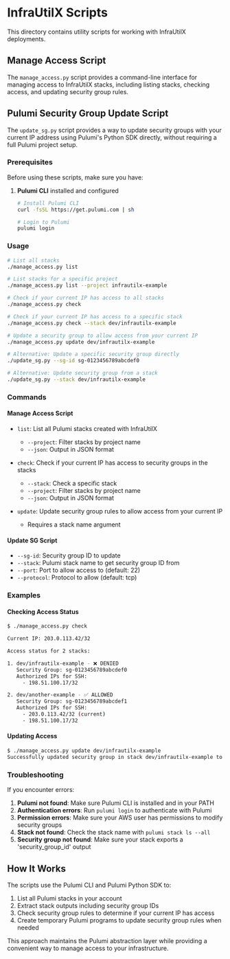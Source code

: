 # InfraUtilX Scripts

This directory contains utility scripts for working with InfraUtilX deployments.

## Manage Access Script

The `manage_access.py` script provides a command-line interface for managing access to InfraUtilX stacks, including listing stacks, checking access, and updating security group rules.

## Pulumi Security Group Update Script

The `update_sg.py` script provides a way to update security groups with your current IP address using Pulumi's Python SDK directly, without requiring a full Pulumi project setup.

### Prerequisites

Before using these scripts, make sure you have:

1. **Pulumi CLI** installed and configured
   ```bash
   # Install Pulumi CLI
   curl -fsSL https://get.pulumi.com | sh
   
   # Login to Pulumi
   pulumi login
   ```

### Usage

```bash
# List all stacks
./manage_access.py list

# List stacks for a specific project
./manage_access.py list --project infrautilx-example

# Check if your current IP has access to all stacks
./manage_access.py check

# Check if your current IP has access to a specific stack
./manage_access.py check --stack dev/infrautilx-example

# Update a security group to allow access from your current IP
./manage_access.py update dev/infrautilx-example

# Alternative: Update a specific security group directly
./update_sg.py --sg-id sg-0123456789abcdef0

# Alternative: Update security group from a stack
./update_sg.py --stack dev/infrautilx-example
```

### Commands

#### Manage Access Script

- `list`: List all Pulumi stacks created with InfraUtilX
  - `--project`: Filter stacks by project name
  - `--json`: Output in JSON format

- `check`: Check if your current IP has access to security groups in the stacks
  - `--stack`: Check a specific stack
  - `--project`: Filter stacks by project name
  - `--json`: Output in JSON format

- `update`: Update security group rules to allow access from your current IP
  - Requires a stack name argument

#### Update SG Script

- `--sg-id`: Security group ID to update
- `--stack`: Pulumi stack name to get security group ID from
- `--port`: Port to allow access to (default: 22)
- `--protocol`: Protocol to allow (default: tcp)

### Examples

#### Checking Access Status

```bash
$ ./manage_access.py check

Current IP: 203.0.113.42/32

Access status for 2 stacks:

1. dev/infrautilx-example - ❌ DENIED
   Security Group: sg-0123456789abcdef0
   Authorized IPs for SSH:
     - 198.51.100.17/32

2. dev/another-example - ✅ ALLOWED
   Security Group: sg-0123456789abcdef1
   Authorized IPs for SSH:
     - 203.0.113.42/32 (current)
     - 198.51.100.17/32
```

#### Updating Access

```bash
$ ./manage_access.py update dev/infrautilx-example
Successfully updated security group in stack dev/infrautilx-example to allow access from your current IP.
```

### Troubleshooting

If you encounter errors:

1. **Pulumi not found**: Make sure Pulumi CLI is installed and in your PATH
2. **Authentication errors**: Run `pulumi login` to authenticate with Pulumi
3. **Permission errors**: Make sure your AWS user has permissions to modify security groups
4. **Stack not found**: Check the stack name with `pulumi stack ls --all`
5. **Security group not found**: Make sure your stack exports a 'security_group_id' output

## How It Works

The scripts use the Pulumi CLI and Pulumi Python SDK to:

1. List all Pulumi stacks in your account
2. Extract stack outputs including security group IDs
3. Check security group rules to determine if your current IP has access
4. Create temporary Pulumi programs to update security group rules when needed

This approach maintains the Pulumi abstraction layer while providing a convenient way to manage access to your infrastructure.